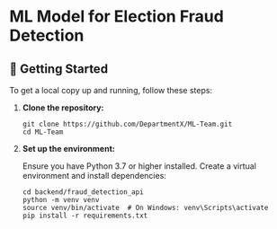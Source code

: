 
  <h1>ML Model for Election Fraud Detection</h1>

  <h2>🚀 Getting Started</h2>
  <p>To get a local copy up and running, follow these steps:</p>
  <ol>
    <li><strong>Clone the repository:</strong>
      <pre><code>git clone https://github.com/DepartmentX/ML-Team.git
cd ML-Team</code></pre>
    </li>
    <li><strong>Set up the environment:</strong>
      <p>Ensure you have Python 3.7 or higher installed. Create a virtual environment and install dependencies:</p>
      <pre><code>cd backend/fraud_detection_api
python -m venv venv
source venv/bin/activate  # On Windows: venv\Scripts\activate
pip install -r requirements.txt</code></pre>
    </li>
  </ol>

 

